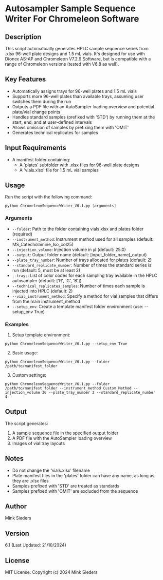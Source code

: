 # Autosampler Sample Sequence Writer For Chromeleon Software

## Description
This script automatically generates HPLC sample sequence series from .xlsx 96-well plate designs and 1.5 mL vials. It's designed for use with Dionex AS-AP and Chromeleon V7.2.9 Software, but is compatible with a range of Chromeleon versions (tested with V6.8 as well).

## Key Features
- Automatically assigns trays for 96-well plates and 1.5 mL vials
- Supports more 96-well plates than available trays, assuming user switches them during the run
- Outputs a PDF file with an AutoSampler loading overview and potential plate/vial change points
- Handles standard samples (prefixed with 'STD') by running them at the start, end, and at user-defined intervals
- Allows omission of samples by prefixing them with 'OMIT'
- Generates technical replicates for samples

## Input Requirements
- A manifest folder containing:
  - A 'plates' subfolder with .xlsx files for 96-well plate designs
  - A 'vials.xlsx' file for 1.5 mL vial samples

## Usage
Run the script with the following command:

`python ChromeleonSequenceWriter_V6.1.py [arguments]`

### Arguments
- `--folder`: Path to the folder containing vials.xlsx and plates folder (required)
- `--instrument_method`: Instrument method used for all samples (default: MS_Catecholamine_Iso_col25)
- `--injection_volume`: Injection volume in µl (default: 25.0)
- `--output`: Output folder name (default: [input_folder_name]_output)
- `--plate_tray_number`: Number of trays allocated for plates (default: 2)
- `--standard_replicate_number`: Number of times the standard series is run (default: 5, must be at least 2)
- `--trays`: List of color codes for each sampling tray available in the HPLC autosampler (default: ['R', 'G', 'B'])
- `--technical_replicates_samples`: Number of times each sample is injected into HPLC (default: 2)
- `--vial_instrument_method`: Specify a method for vial samples that differs from the main instrument_method
- `--setup_env`: Create a template manifest folder environment (use: --setup_env True)

### Examples

1. Setup template environment:

`python ChromeleonSequenceWriter_V6.1.py --setup_env True`

2. Basic usage:

`python ChromeleonSequenceWriter_V6.1.py --folder /path/to/manifest_folder`

3. Custom settings:

`python ChromeleonSequenceWriter_V6.1.py --folder /path/to/manifest_folder --instrument_method Custom_Method --injection_volume 30 --plate_tray_number 3 --standard_replicate_number 4`


## Output
The script generates:
1. A sample sequence file in the specified output folder
2. A PDF file with the AutoSampler loading overview
3. Images of vial tray layouts

## Notes
- Do not change the 'vials.xlsx' filename
- Plate manifest files in the 'plates' folder can have any name, as long as they are .xlsx files
- Samples prefixed with 'STD' are treated as standards
- Samples prefixed with 'OMIT' are excluded from the sequence

## Author
Mink Sieders

## Version
6.1 (Last Updated: 21/10/2024)

## License
MIT License. Copyright (c) 2024 Mink Sieders

